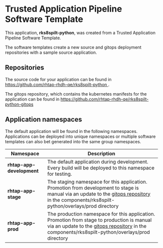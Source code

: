 # Trusted Application Pipeline Software Template

This application, **rks8spilt-python**, was created from a Trusted Application Pipeline Software Template.

The software templates create a new source and gitops deployment repositories with a sample source application. 

## Repositories

The source code for your application can be found in [https://github.com/rhtap-rhdh-qe/rks8spilt-python ](https://github.com/rhtap-rhdh-qe/rks8spilt-python ).
 
The gitops repository, which contains the kubernetes manifests for the application can be found in 
[https://github.com/rhtap-rhdh-qe/rks8spilt-python-gitops ](https://github.com/rhtap-rhdh-qe/rks8spilt-python-gitops ) 

## Application namespaces 

The default application will be found in the following namespaces. Applications can be deployed into unique namespaces or multiple software templates can also bet generated into the same group namespaces.  

|  Namespace   |  Description   |  
| -------- | -------- |   
| **rhtap-app-development** | The default application during development. Every build will be deployed to this namespace for testing. | 
| **rhtap-app-stage** | The staging namespace for this application. Promotion from development to stage is manual via an update to the [gitops repository](https://github.com/rhtap-rhdh-qe/rks8spilt-python-gitops ) in the components/rks8spilt-python/overlays/prod directory |  
| **rhtap-app-prod** | The production namespace for this application. Promotion from stage to production is manual via an update to the [gitops repository](https://github.com/rhtap-rhdh-qe/rks8spilt-python-gitops ) in the components/rks8spilt-python/overlays/prod directory | 